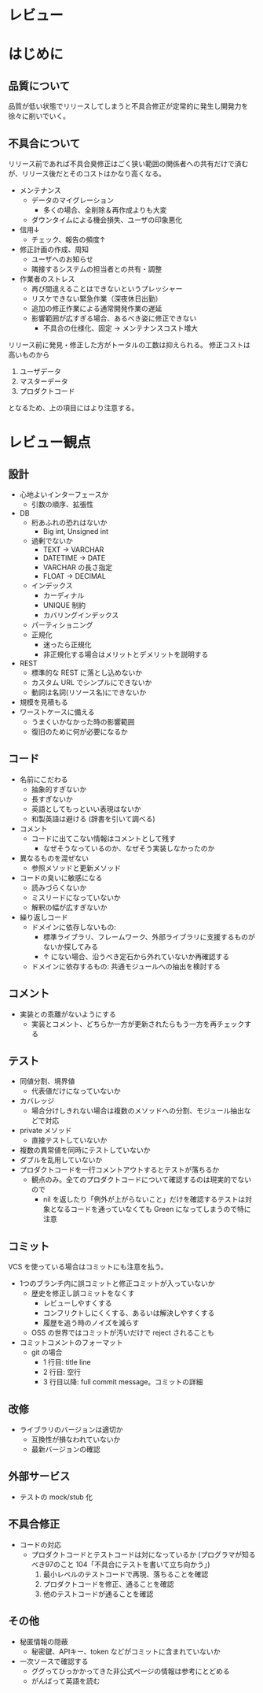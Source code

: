 レビュー
=============

# はじめに

## 品質について

品質が低い状態でリリースしてしまうと不具合修正が定常的に発生し開発力を徐々に削いでいく。

## 不具合について

リリース前であれば不具合臭修正はごく狭い範囲の関係者への共有だけで済むが、リリース後だとそのコストはかなり高くなる。

* メンテナンス
  + データのマイグレーション
    - 多くの場合、全削除＆再作成よりも大変
  + ダウンタイムによる機会損失、ユーザの印象悪化
* 信用↓
  + チェック、報告の頻度↑
* 修正計画の作成、周知
  + ユーザへのお知らせ
  + 隣接するシステムの担当者との共有・調整
* 作業者のストレス
  + 再び間違えることはできないというプレッシャー
  + リスケできない緊急作業（深夜休日出勤）
  + 追加の修正作業による通常開発作業の遅延
  + 影響範囲が広すぎる場合、あるべき姿に修正できない
    - 不具合の仕様化、固定 -> メンテナンスコスト増大

リリース前に発見・修正した方がトータルの工数は抑えられる。
修正コストは高いものから

1. ユーザデータ
2. マスターデータ
3. プロダクトコード

となるため、上の項目にはより注意する。

# レビュー観点

## 設計

* 心地よいインターフェースか
  + 引数の順序、拡張性
* DB
  + 桁あふれの恐れはないか
    - Big int, Unsigned int
  + 過剰でないか
    - TEXT -> VARCHAR
    - DATETIME -> DATE
    - VARCHAR の長さ指定
    - FLOAT -> DECIMAL
  + インデックス
    - カーディナル
    - UNIQUE 制約
    - カバリングインデックス
  + パーティショニング
  + 正規化
    - 迷ったら正規化
    - 非正規化する場合はメリットとデメリットを説明する
* REST
  + 標準的な REST に落とし込めないか
  + カスタム URL でシンプルにできないか
  + 動詞は名詞(リソース名)にできないか
* 規模を見積もる
* ワーストケースに備える
  + うまくいかなかった時の影響範囲
  + 復旧のために何が必要になるか

## コード

* 名前にこだわる
  + 抽象的すぎないか
  + 長すぎないか
  + 英語としてもっといい表現はないか
  + 和製英語は避ける (辞書を引いて調べる)
* コメント
  + コードに出てこない情報はコメントとして残す
    - なぜそうなっているのか、なぜそう実装しなかったのか
* 異なるものを混ぜない
  + 参照メソッドと更新メソッド
* コードの臭いに敏感になる
  + 読みづらくないか
  + ミスリードになっていないか
  + 解釈の幅が広すぎないか
* 繰り返しコード
  + ドメインに依存しないもの:
    - 標準ライブラリ、フレームワーク、外部ライブラリに支援するものがないか探してみる
    - ↑ にない場合、沿うべき定石から外れていないか再確認する
  + ドメインに依存するもの: 共通モジュールへの抽出を検討する

## コメント

* 実装との乖離がないようにする
  + 実装とコメント、どちらか一方が更新されたらもう一方を再チェックする

## テスト

* 同値分割、境界値
  + 代表値だけになっていないか
* カバレッジ
  + 場合分けしきれない場合は複数のメソッドへの分割、モジュール抽出などで対応
* private メソッド
  + 直接テストしていないか
* 複数の異常値を同時にテストしていないか
* ダブルを乱用していないか
* プロダクトコードを一行コメントアウトするとテストが落ちるか
  + 観点のみ。全てのプロダクトコードについて確認するのは現実的でないので
    - nil を返したり「例外が上がらないこと」だけを確認するテストは対象となるコードを通っていなくても Green になってしまうので特に注意

## コミット

VCS を使っている場合はコミットにも注意を払う。

* 1つのブランチ内に誤コミットと修正コミットが入っていないか
  + 歴史を修正し誤コミットをなくす
    - レビューしやすくする
    - コンフリクトしにくくする、あるいは解決しやすくする
    - 履歴を追う時のノイズを減らす
  + OSS の世界ではコミットが汚いだけで reject されることも
* コミットコメントのフォーマット
  + git の場合
    - 1 行目: title line
    - 2 行目: 空行
    - 3 行目以降: full commit message。コミットの詳細

## 改修

* ライブラリのバージョンは適切か
  + 互換性が損なわれていないか
  + 最新バージョンの確認
  
## 外部サービス

* テストの mock/stub 化

## 不具合修正

* コードの対応
  + プロダクトコードとテストコードは対になっているか (プログラマが知るべき97のこと 104「不具合にテストを書いて立ち向かう」)
    1. 最小レベルのテストコードで再現、落ちることを確認
    2. プロダクトコードを修正、通ることを確認
    3. 他のテストコードが通ることを確認

## その他

* 秘匿情報の隠蔽
  + 秘密鍵、APIキー、token などがコミットに含まれていないか
* 一次ソースで確認する
  + ググってひっかかってきた非公式ページの情報は参考にとどめる
  + がんばって英語を読む
